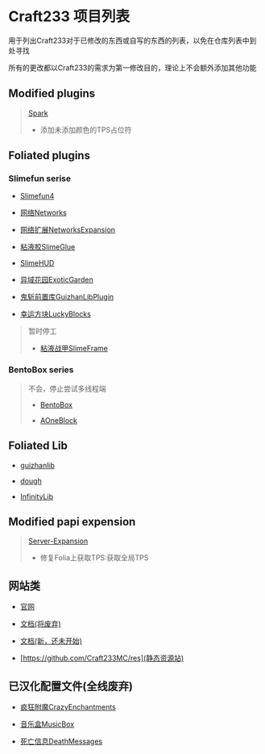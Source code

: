 # Craft233 项目列表

用于列出Craft233对于已修改的东西或自写的东西的列表，以免在仓库列表中到处寻找

所有的更改都以Craft233的需求为第一修改目的，理论上不会额外添加其他功能

## Modified plugins

> [Spark](https://github.com/Craft233MC/spark)  
> - 添加未添加颜色的TPS占位符

## Foliated plugins 
### Slimefun serise
- [Slimefun4](https://github.com/Craft233MC/Slimefun4)

- [网络Networks](https://github.com/Craft233MC/Networks)

- [网络扩展NetworksExpansion](https://github.com/Craft233MC/NetworksExpansion)

- [粘液胶SlimeGlue](https://github.com/Craft233MC/SlimeGlue)

- [SlimeHUD](https://github.com/Craft233MC/SlimeHUD)

- [异域花园ExoticGarden](https://github.com/Craft233MC/ExoticGarden)

- [鬼斩前置库GuizhanLibPlugin](https://github.com/Craft233MC/GuizhanLibPlugin)

- [幸运方块LuckyBlocks](https://github.com/Craft233MC/luckyblocks-sf)

> 暂时停工
> 
> - [粘液战甲SlimeFrame](https://github.com/Craft233MC/SlimeFrame)

### BentoBox series 

> 不会，停止尝试多线程端
> - [BentoBox](https://github.com/Craft233MC/BentoBox)
>
> - [AOneBlock](https://github.com/Craft233MC/AOneBlock)

## Foliated Lib
- [guizhanlib](https://github.com/Craft233MC/guizhanlib)

- [dough](https://github.com/Craft233MC/dough)

- [InfinityLib](https://github.com/Craft233MC/InfinityLib)

## Modified papi expension
> [Server-Expansion](https://github.com/Craft233MC/papi-Srver-Expansion)
> - 修复Folia上获取TPS:获取全局TPS

## 网站类
- [官网](https://github.com/Craft233MC/website)

- [文档(将废弃)](https://github.com/Craft233MC/docs)

- [文档(新，还未开始)](https://github.com/Craft233MC/documentation)

- [https://github.com/Craft233MC/res](静态资源站)

## 已汉化配置文件(全线废弃)
- [疯狂附魔CrazyEnchantments](https://github.com/Craft233MC/CrazyEnchantments_config)

- [音乐盒MusicBox](https://github.com/Craft233MC/MusicBox_cn_lang)

- [死亡信息DeathMessages](https://github.com/Craft233MC/DeathMessages_messages)

